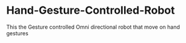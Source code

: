 # Hand-Gesture-Controlled-Robot
This the Gesture controlled Omni directional robot that move on hand gestures
